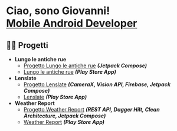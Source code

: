 <h1>Ciao, sono Giovanni!<br/><a href="https://github.com/rJoel01">Mobile Android Developer</a></h1>

<h2>👨‍💻 Progetti</h2>

- <b>Lungo le antiche rue</b>
  - [Progetto Lungo le antiche rue](https://github.com/rJoel01) <b><i>(Jetpack Compose)</b></i>
  - [Lungo le antiche rue](https://github.com/rJoel01) <b><i>(Play Store App)</b></i>
- <b>Lenslate</b>
  - [Progetto Lenslate](https://github.com/rJoel01) <b><i>(CameraX, Vision API, Firebase, Jetpack Compose)</b></i>
  - [Lenslate](https://github.com/rJoel01) <b><i>(Play Store App)</b></i>
- <b>Weather Report</b>
  - [Progetto Weather Report](https://github.com/rJoel01) <b><i>(REST API, Dagger Hilt, Clean Architecture, Jetpack Compose)</b></i>
  - [Weather Report](https://github.com/rJoel01) <b><i>(Play Store App)</b></i>
